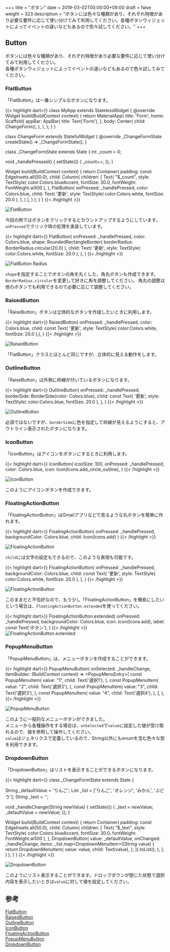 +++
title = "ボタン"
date = 2019-03-02T00:00:00+09:00
draft = false
weight = 323
description = "ボタンには色々な種類があり、それぞれ特徴があり必要な要件に応じて使い分けてみて利用してください。各種ボタンウィジェットによってイベントの違いなどもあるので色々試してください。"
+++

## Button

ボタンには色々な種類があり、それぞれ特徴があり必要な要件に応じて使い分けてみて利用してください。  
各種ボタンウィジェットによってイベントの違いなどもあるので色々試してみてください。

### FlatButton

「FlatButton」は一番シンプルなボタンになります。

{{< highlight dart>}}
class MyApp extends StatelessWidget {
  @override
  Widget build(BuildContext context) {
    return MaterialApp(
      title: 'Form',
      home: Scaffold(
        appBar: AppBar(
          title: Text('Form'),
        ),
        body: Center(
          child: ChangeForm(),
        ),
      ),
    );
  }
}

class ChangeForm extends StatefulWidget {
  @override
  _ChangeFormState createState() => _ChangeFormState();
}

class _ChangeFormState extends State<ChangeForm> {
  int _count = 0;

  void _handlePressed() {
    setState(() {
      _count++;
    });
  }

  Widget build(BuildContext context) {
    return Container(
      padding: const EdgeInsets.all(50.0),
      child: Column(
        children: <Widget>[
          Text(
            "$_count",
            style: TextStyle(
              color:Colors.blueAccent,
              fontSize: 30.0,
              fontWeight: FontWeight.w500
            ),
          ),
          FlatButton(
            onPressed: _handlePressed,
            color: Colors.blue,
            child: Text(
              '更新',
              style: TextStyle(
                color:Colors.white,
                fontSize: 20.0
              ),
            ),
          )
        ],
      )
    );
  }
}
{{< /highlight >}}

<img src="/images/basic/interactive/02/button_01.gif" style="min-width:300px;max-width:600px;" alt="FlatButton"/>

今回の例ではボタンをクリックするとカウントアップするようにしています。   
``onPressed``でクリック時の処理を実装しています。

{{< highlight dart>}}
FlatButton(
  onPressed: _handlePressed,
  color: Colors.blue,
  shape: RoundedRectangleBorder(
      borderRadius: BorderRadius.circular(20.0)
  ),
  child: Text(
    '更新',
    style: TextStyle(
        color:Colors.white,
        fontSize: 20.0
    ),
  ),
)
{{< /highlight >}}

<img src="/images/basic/interactive/02/shape_01.png" style="min-width:300px;max-width:600px;" alt="FlatButton Radius"/>

``shape``を指定することでボタンの角を丸くした、角丸ボタンも作成できます。  
``BorderRadius.circular``を変更して好きに角を調整してください。 
角丸の調整は他のボタンでも利用できるので必要に応じて調整してください。   

### RaisedButton

「RaiseButton」ボタンは立体的なボタンを作成したいときに利用します。

{{< highlight dart>}}
RaisedButton(
  onPressed: _handlePressed,
  color: Colors.blue,
  child: const Text(
    '更新',
    style: TextStyle(
        color:Colors.white,
        fontSize: 20.0
    ),),
)
{{< /highlight >}}

<img src="/images/basic/interactive/02/button_02.gif" style="min-width:300px;max-width:600px;" alt="RaisedButton"/>

「FlatButton」クラスとほとんど同じですが、立体的に見える動作をします。

### OutlineButton

「RaiseButton」は外側に枠線が付いているボタンになります。

{{< highlight dart>}}
OutlineButton(
  onPressed: _handlePressed,
  borderSide: BorderSide(color: Colors.blue),
  child: const Text(
    '更新',
    style: TextStyle(
        color:Colors.blue,
        fontSize: 20.0
    ),
  ),
)
{{< /highlight >}}

<img src="/images/basic/interactive/02/button_03.gif" style="min-width:300px;max-width:600px;" alt="OutlineButton"/>

必須ではないですが、``borderSide``に色を指定して枠線が見えるようにすると、アウトライン表示されたボタンになります。

<span id="icon_button"></span>
### IconButton

「IconButton」はアイコンをボタンにするときに利用します。

{{< highlight dart>}}
IconButton(
  iconSize: 100,
  onPressed: _handlePressed,
  color: Colors.blue,
  icon: Icon(Icons.add_circle_outline),
)
{{< /highlight >}}

<img src="/images/basic/interactive/02/button_04.gif" style="min-width:300px;max-width:600px;" alt="IconButton"/>

このようにアイコンボタンを作成できます。

<span id="floaging_action_button"></span>
### FloatingActionButton

「FloatingActionButton」はGmailアプリなどで見るような丸ボタンを簡単に作れます。 

{{< highlight dart>}}
FloatingActionButton(
  onPressed: _handlePressed,
  backgroundColor: Colors.blue,
  child: Icon(Icons.add)
)
{{< /highlight >}}

<img src="/images/basic/interactive/02/button_05.gif" style="min-width:300px;max-width:600px;" alt="FloatingActionButton"/>

``child``には文字の設定もできるので、このような表現も可能です。

{{< highlight dart>}}
FloatingActionButton(
  onPressed: _handlePressed,
  backgroundColor: Colors.blue,
  child: const Text(
    '更新',
    style: TextStyle(
        color:Colors.white,
        fontSize: 20.0
    ),
  ),
)
{{< /highlight >}}

<img src="/images/basic/interactive/02/button_05_01.png" style="min-width:300px;max-width:600px;" alt="FloatingActionButton"/>

このままだと不恰好なので、もう少し「FloatingActionButton」を横長にしたいという場合は、``FloatingActionButton.extended``を使ってください。

{{< highlight dart>}}
FloatingActionButton.extended(
  onPressed: _handlePressed,
  backgroundColor: Colors.blue,
  icon: Icon(Icons.add),
  label: const Text('ボタン'),
)
{{< /highlight >}}
<img src="/images/basic/interactive/02/button_05_02.png" style="min-width:300px;max-width:600px;" alt="FloatingActionButton.extended"/>

<span id="popup_menu_button"></span>
### PopupMenuButton

「PopupMenuButton」は、メニューボタンを作成することができます。

{{< highlight dart>}}
PopupMenuButton<String>(
  onSelected: _handleChange,
  itemBuilder: (BuildContext context) => <PopupMenuEntry<String>>[
    const PopupMenuItem<String>(
      value: "1",
      child: Text('選択1'),
    ),
    const PopupMenuItem<String>(
      value: "2",
      child: Text('選択2'),
    ),
    const PopupMenuItem<String>(
      value: "3",
      child: Text('選択3'),
    ),
    const PopupMenuItem<String>(
      value: "4",
      child: Text('選択4'),
    ),
  ],
),
{{< /highlight >}}

<img src="/images/basic/interactive/02/button_07.gif" style="min-width:300px;max-width:600px;" alt="PopupMenuButton"/>

このように一般的なメニューボタンができました。  
メニューから各種操作をする場合は、``onSelected``で``value``に設定した値が受け取れるので、値を参照して操作してください。  
``value``はジェネリクスで定義しているので、String以外にもenumを含む色々な型を利用できます。

### DropdownButton

「DropdownButton」はリストを表示することができるボタンになります。

{{< highlight dart>}}
class _ChangeFormState extends State<ChangeForm> {

  String _defaultValue = 'りんご';
  List<String> _list = <String>['りんご', 'オレンジ', 'みかん', 'ぶどう'];
  String _text = '';

  void _handleChange(String newValue) {
    setState(() {
      _text = newValue;
      _defaultValue = newValue;
    });
  }

  Widget build(BuildContext context) {
    return Container(
        padding: const EdgeInsets.all(50.0),
        child: Column(
          children: <Widget>[
            Text(
              "$_text",
              style: TextStyle(
                  color:Colors.blueAccent,
                  fontSize: 30.0,
                  fontWeight: FontWeight.w500
              ),
            ),
            DropdownButton<String>(
              value: _defaultValue,
              onChanged: _handleChange,
              items: _list.map<DropdownMenuItem<String>>((String value) {
                return DropdownMenuItem<String>(
                  value: value,
                  child: Text(value),
                );
              }).toList(),
            ),
          ],
        )
    );
  }
}
{{< /highlight >}}

<img src="/images/basic/interactive/02/button_06.gif" style="min-width:300px;max-width:600px;" alt="DropdownButton"/>

このようにリスト表示することができます。ドロップダウンが閉じた状態で選択内容を表示したいときは``value``に対して値を設定してください。  


## 参考

[FlatButton](https://docs.flutter.io/flutter/material/FlatButton-class.html)  
[RaisedButton](https://docs.flutter.io/flutter/material/RaisedButton-class.html)  
[OutlineButton](https://docs.flutter.io/flutter/material/OutlineButton-class.html)  
[IconButton](https://docs.flutter.io/flutter/material/IconButton-class.html)  
[FloatingActionButton](https://docs.flutter.io/flutter/material/FloatingActionButton-class.html)  
[PopupMenuButton](https://docs.flutter.io/flutter/material/PopupMenuButton-class.html)  
[DropdownButton](https://docs.flutter.io/flutter/material/DropdownButton-class.html)  
